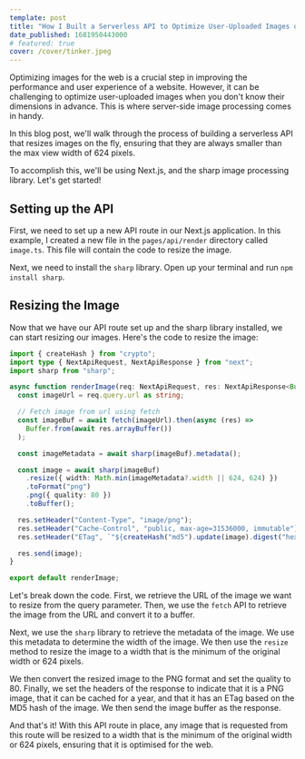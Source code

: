 ```yaml
---
template: post
title: "How I Built a Serverless API to Optimize User-Uploaded Images on the Fly"
date_published: 1681950443000
# featured: true
cover: /cover/tinker.jpeg
---
```


Optimizing images for the web is a crucial step in improving the performance and user experience of a website. However, it can be challenging to optimize user-uploaded images when you don't know their dimensions in advance. This is where server-side image processing comes in handy.

In this blog post, we'll walk through the process of building a serverless API that resizes images on the fly, ensuring that they are always smaller than the max view width of 624 pixels.

To accomplish this, we'll be using Next.js, and the sharp image processing library. Let's get started!

## Setting up the API

First, we need to set up a new API route in our Next.js application. In this example, I created a new file in the `pages/api/render` directory called `image.ts`. This file will contain the code to resize the image.

Next, we need to install the `sharp` library. Open up your terminal and run `npm install sharp`.

## Resizing the Image

Now that we have our API route set up and the sharp library installed, we can start resizing our images. Here's the code to resize the image:

```typescript
import { createHash } from "crypto";
import type { NextApiRequest, NextApiResponse } from "next";
import sharp from "sharp";

async function renderImage(req: NextApiRequest, res: NextApiResponse<Buffer>) {
  const imageUrl = req.query.url as string;

  // Fetch image from url using fetch
  const imageBuf = await fetch(imageUrl).then(async (res) =>
    Buffer.from(await res.arrayBuffer())
  );

  const imageMetadata = await sharp(imageBuf).metadata();

  const image = await sharp(imageBuf)
    .resize({ width: Math.min(imageMetadata?.width || 624, 624) })
    .toFormat("png")
    .png({ quality: 80 })
    .toBuffer();

  res.setHeader("Content-Type", "image/png");
  res.setHeader("Cache-Control", "public, max-age=31536000, immutable");
  res.setHeader("ETag", `"${createHash("md5").update(image).digest("hex")}"`);

  res.send(image);
}

export default renderImage;
```

Let's break down the code. First, we retrieve the URL of the image we want to resize from the query parameter. Then, we use the `fetch` API to retrieve the image from the URL and convert it to a buffer.

Next, we use the `sharp` library to retrieve the metadata of the image. We use this metadata to determine the width of the image. We then use the `resize` method to resize the image to a width that is the minimum of the original width or 624 pixels.

We then convert the resized image to the PNG format and set the quality to 80. Finally, we set the headers of the response to indicate that it is a PNG image, that it can be cached for a year, and that it has an ETag based on the MD5 hash of the image. We then send the image buffer as the response.

And that's it! With this API route in place, any image that is requested from this route will be resized to a width that is the minimum of the original width or 624 pixels, ensuring that it is optimised for the web.